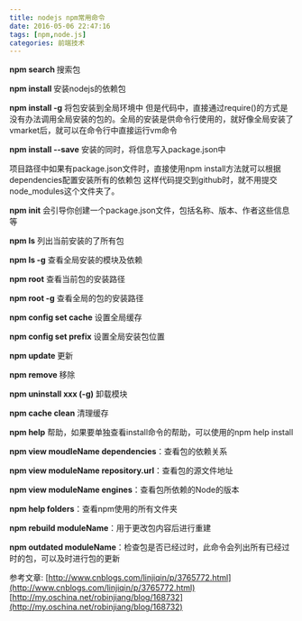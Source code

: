 ```yaml
---
title: nodejs npm常用命令
date: 2016-05-06 22:47:16
tags: [npm,node.js]
categories: 前端技术
---
```


**npm search <name>** 搜索包

**npm install <name>** 安装nodejs的依赖包

**npm install <name> -g**  将包安装到全局环境中
但是代码中，直接通过require()的方式是没有办法调用全局安装的包的。全局的安装是供命令行使用的，就好像全局安装了vmarket后，就可以在命令行中直接运行vm命令

**npm install <name> --save**  安装的同时，将信息写入package.json中

项目路径中如果有package.json文件时，直接使用npm install方法就可以根据dependencies配置安装所有的依赖包
这样代码提交到github时，就不用提交node_modules这个文件夹了。

**npm init**  会引导你创建一个package.json文件，包括名称、版本、作者这些信息等

**npm ls**  列出当前安装的了所有包

**npm ls -g** 查看全局安装的模块及依赖

<!--more-->

**npm root** 查看当前包的安装路径

**npm root -g**  查看全局的包的安装路径

**npm config set cache** 设置全局缓存

**npm config set prefix**  设置全局安装包位置

**npm update <name>** 更新

**npm remove <name>** 移除

**npm uninstall xxx  (-g)** 卸载模块

**npm cache clean** 清理缓存

**npm help**  帮助，如果要单独查看install命令的帮助，可以使用的npm help install

**npm view moudleName dependencies**：查看包的依赖关系

**npm view moduleName repository.url**：查看包的源文件地址

**npm view moduleName engines**：查看包所依赖的Node的版本

**npm help folders**：查看npm使用的所有文件夹

**npm rebuild moduleName**：用于更改包内容后进行重建

**npm outdated moduleName**：检查包是否已经过时，此命令会列出所有已经过时的包，可以及时进行包的更新

参考文章:
[http://www.cnblogs.com/linjiqin/p/3765772.html](http://www.cnblogs.com/linjiqin/p/3765772.html)
[http://my.oschina.net/robinjiang/blog/168732](http://my.oschina.net/robinjiang/blog/168732)